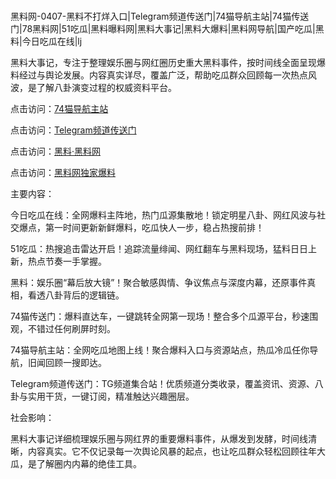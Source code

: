 #
黑料网-0407-黑料不打烊入口|Telegram频道传送门|74猫导航主站|74猫传送门|78黑料网|51吃瓜|黑料曝料网|黑料大事记|黑料大爆料|黑料网导航|国产吃瓜|黑料|今日吃瓜在线|lj

黑料大事记，专注于整理娱乐圈与网红圈历史重大黑料事件，按时间线全面呈现爆料经过与舆论发展。内容真实详尽，覆盖广泛，帮助吃瓜群众回顾每一次热点风波，是了解八卦演变过程的权威资料平台。


点击访问：<a href="https://74mao.com/">74猫导航主站</a>

点击访问：<a href="https://74mao.com/">Telegram频道传送门</a>

点击访问：<a href="https://haef.pages.dev/">黑料·黑料网</a>

点击访问：<a href="https://jha.pages.dev/">黑料网独家爆料</a>


主要内容：


今日吃瓜在线：全网爆料主阵地，热门瓜源集散地！锁定明星八卦、网红风波与社交爆点，第一时间更新新鲜爆料，吃瓜快人一步，稳占热搜前排！

51吃瓜：热搜追击雷达开启！追踪流量绯闻、网红翻车与黑料现场，猛料日日上新，热点节奏一手掌握。

黑料：娱乐圈“幕后放大镜”！聚合敏感舆情、争议焦点与深度内幕，还原事件真相，看透八卦背后的逻辑链。

74猫传送门：爆料直达车，一键跳转全网第一现场！整合多个瓜源平台，秒速围观，不错过任何刷屏时刻。

74猫导航主站：全网吃瓜地图上线！聚合爆料入口与资源站点，热瓜冷瓜任你导航，旧闻回顾一搜即达。

Telegram频道传送门：TG频道集合站！优质频道分类收录，覆盖资讯、资源、八卦与实用干货，一键订阅，精准触达兴趣圈层。


社会影响：

黑料大事记详细梳理娱乐圈与网红界的重要爆料事件，从爆发到发酵，时间线清晰，内容真实。它不仅记录每一次舆论风暴的起点，也让吃瓜群众轻松回顾往年大瓜，是了解圈内内幕的绝佳工具。

<span style="display:none;">[Canonical link](https://github.com/4575423/555 ）</span>
